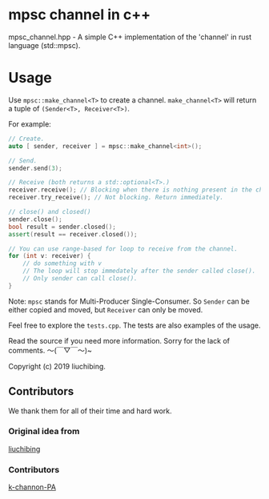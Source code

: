 # mpsc channel in c++

mpsc_channel.hpp - A simple C++ implementation of the 'channel' in rust language (std::mpsc).

# Usage
Use `mpsc::make_channel<T>` to create a channel. `make_channel<T>` will return a tuple of `(Sender<T>, Receiver<T>)`.

For example:
```c++
// Create.
auto [ sender, receiver ] = mpsc::make_channel<int>();

// Send.
sender.send(3);

// Receive (both returns a std::optional<T>.)
receiver.receive(); // Blocking when there is nothing present in the channel.
receiver.try_receive(); // Not blocking. Return immediately.

// close() and closed()
sender.close();
bool result = sender.closed();
assert(result == receiver.closed());

// You can use range-based for loop to receive from the channel.
for (int v: receiver) {
	// do something with v
	// The loop will stop immedately after the sender called close().
	// Only sender can call close().
}
```

Note: `mpsc` stands for Multi-Producer Single-Consumer. So `Sender` can be either copied and moved, but `Receiver` can only be moved.

Feel free to explore the `tests.cpp`. The tests are also examples of the usage.

Read the source if you need more information. Sorry for the lack of comments. ～(￣▽￣～)~

Copyright (c) 2019 liuchibing.

## Contributors

We thank them for all of their time and hard work.

### Original idea from

[liuchibing](//github.com/liuchibing)

### Contributors

[k-channon-PA](//github.com/k-channon-PA)
